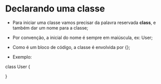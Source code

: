 # Declarando uma classe

-   Para iniciar uma classe vamos precisar da palavra reservada **class**, e também dar um nome para a classe;

-   Por convenção, a inicial do nome é sempre em maiúscula, ex: User;

-   Como é um bloco de código, a classe é envolvida por {};

-   Exemplo:

class User {

}
